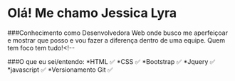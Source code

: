 # Olá! Me chamo Jessica Lyra 

###Conhecimento como Desenvolvedora Web onde busco me aperfeiçoar e mostrar que posso e vou fazer a diferença dentro de uma equipe. Quem tem foco tem tudo!<!--

###O que eu sei/entendo:
*HTML  :white_check_mark:
*CSS  :white_check_mark:
*Bootstrap  :white_check_mark:
*Jquery  :white_check_mark:
*javascript  :white_check_mark:
*Versionamento Git  :white_check_mark:



